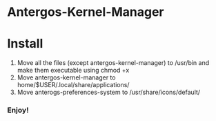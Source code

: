 # Antergos-Kernel-Manager

# Install

1. Move all the files (except antergos-kernel-manager) to /usr/bin and make them executable using chmod +x
2. Move antergos-kernel-manager to home/$USER/.local/share/applications/
3. Move anterogs-preferences-system to /usr/share/icons/default/

### Enjoy!
